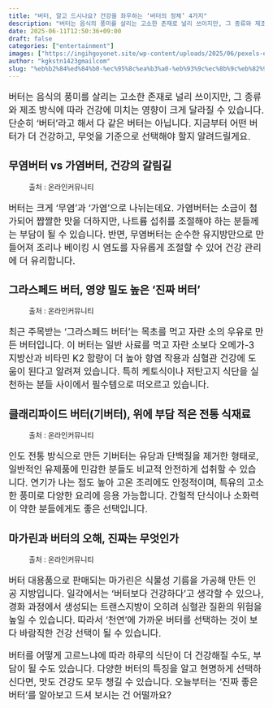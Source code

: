 ```yaml
---
title: "버터, 알고 드시나요? 건강을 좌우하는 ‘버터의 정체’ 4가지"
description: "버터는 음식의 풍미를 살리는 고소한 존재로 널리 쓰이지만, 그 종류와 제조 방식에 따라 건강에 미치는 영향이 크게 달라질 수 있습니다. 단순히 ‘버터’라고 해서 다 같은 버터는 아닙니다. 지금부터 어떤 버터가 더 건강하고, 무엇을 기준으로 선택해야 할지 알려드릴게요."
date: 2025-06-11T12:50:36+09:00
draft: false
categories: ["entertainment"]
images: ["https://ingihgoyonet.site/wp-content/uploads/2025/06/pexels-elletakesphotos-1963288-1024x549.jpg", "https://ingihgoyonet.site/wp-content/uploads/2025/06/pexels-monserratsoldu-3821252-1024x683.jpg", "https://ingihgoyonet.site/wp-content/uploads/2025/06/pexels-felicity-tai-7965898-683x1024.jpg", "https://ingihgoyonet.site/wp-content/uploads/2025/06/pexels-monserratsoldu-3821250-683x1024.jpg"]
author: "kgkstn1423gmailcom"
slug: "%eb%b2%84%ed%84%b0-%ec%95%8c%ea%b3%a0-%eb%93%9c%ec%8b%9c%eb%82%98%ec%9a%94-%ea%b1%b4%ea%b0%95%ec%9d%84-%ec%a2%8c%ec%9a%b0%ed%95%98%eb%8a%94-%eb%b2%84%ed%84%b0%ec%9d%98-%ec%a0%95%ec%b2%b4"
---
```


<p style="font-size:18px">버터는 음식의 풍미를 살리는 고소한 존재로 널리 쓰이지만, 그 종류와 제조 방식에 따라 건강에 미치는 영향이 크게 달라질 수 있습니다. 단순히 ‘버터’라고 해서 다 같은 버터는 아닙니다. 지금부터 어떤 버터가 더 건강하고, 무엇을 기준으로 선택해야 할지 알려드릴게요.</p> <h2 >무염버터 vs 가염버터, 건강의 갈림길</h2> <figure ><img src="https://ingihgoyonet.site/wp-content/uploads/2025/06/pexels-elletakesphotos-1963288-1024x549.jpg" alt="" style="aspect-ratio:16/9;object-fit:cover"/><figcaption >출처 : 온라인커뮤니티</figcaption></figure> <p style="font-size:18px">버터는 크게 ‘무염’과 ‘가염’으로 나뉘는데요. 가염버터는 소금이 첨가되어 짭짤한 맛을 더하지만, 나트륨 섭취를 조절해야 하는 분들께는 부담이 될 수 있습니다. 반면, 무염버터는 순수한 유지방만으로 만들어져 조리나 베이킹 시 염도를 자유롭게 조절할 수 있어 건강 관리에 더 유리합니다.</p> <h2 >그라스페드 버터, 영양 밀도 높은 ‘진짜 버터’</h2> <figure ><img src="https://ingihgoyonet.site/wp-content/uploads/2025/06/pexels-monserratsoldu-3821252-1024x683.jpg" alt="" style="aspect-ratio:16/9;object-fit:cover"/><figcaption >출처 : 온라인커뮤니티</figcaption></figure> <p style="font-size:18px">최근 주목받는 ‘그라스페드 버터’는 목초를 먹고 자란 소의 우유로 만든 버터입니다. 이 버터는 일반 사료를 먹고 자란 소보다 오메가-3 지방산과 비타민 K2 함량이 더 높아 항염 작용과 심혈관 건강에 도움이 된다고 알려져 있습니다. 특히 케토식이나 저탄고지 식단을 실천하는 분들 사이에서 필수템으로 떠오르고 있습니다.</p> <h2 >클래리파이드 버터(기버터), 위에 부담 적은 전통 식재료</h2> <figure ><img src="https://ingihgoyonet.site/wp-content/uploads/2025/06/pexels-felicity-tai-7965898-683x1024.jpg" alt="" style="aspect-ratio:16/9;object-fit:cover"/><figcaption >출처 : 온라인커뮤니티</figcaption></figure> <p style="font-size:18px">인도 전통 방식으로 만든 기버터는 유당과 단백질을 제거한 형태로, 일반적인 유제품에 민감한 분들도 비교적 안전하게 섭취할 수 있습니다. 연기가 나는 점도 높아 고온 조리에도 안정적이며, 특유의 고소한 풍미로 다양한 요리에 응용 가능합니다. 간헐적 단식이나 소화력이 약한 분들에게도 좋은 선택입니다.</p> <h2 >마가린과 버터의 오해, 진짜는 무엇인가</h2> <figure ><img src="https://ingihgoyonet.site/wp-content/uploads/2025/06/pexels-monserratsoldu-3821250-683x1024.jpg" alt="" style="aspect-ratio:16/9;object-fit:cover"/><figcaption >출처 : 온라인커뮤니티</figcaption></figure> <p style="font-size:18px">버터 대용품으로 판매되는 마가린은 식물성 기름을 가공해 만든 인공 지방입니다. 일각에서는 ‘버터보다 건강하다’고 생각할 수 있으나, 경화 과정에서 생성되는 트랜스지방이 오히려 심혈관 질환의 위험을 높일 수 있습니다. 따라서 ‘천연’에 가까운 버터를 선택하는 것이 보다 바람직한 건강 선택이 될 수 있습니다.</p> <p style="font-size:18px">버터를 어떻게 고르느냐에 따라 하루의 식단이 더 건강해질 수도, 부담이 될 수도 있습니다. 다양한 버터의 특징을 알고 현명하게 선택하신다면, 맛도 건강도 모두 챙길 수 있습니다. 오늘부터는 ‘진짜 좋은 버터’를 알아보고 드셔 보시는 건 어떨까요?</p>